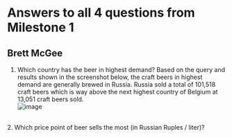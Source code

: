 # Answers to all 4 questions from Milestone 1
## Brett McGee
1. Which country has the beer in highest demand?
Based on the query and results shown in the screenshot below, the craft beers in highest demand are generally brewed in Russia. Russia sold a total of 101,518 craft beers which is way above the next highest country of Belgium at 13,051 craft beers sold.</br>
![image](https://github.com/bmcgee9/craftBeerSalesDB/assets/102620872/d1c1f0a5-a4b2-4dd5-b7e4-fcdb8dcf992b)
</br>
2. Which price point of beer sells the most (in Russian Ruples / liter)?
